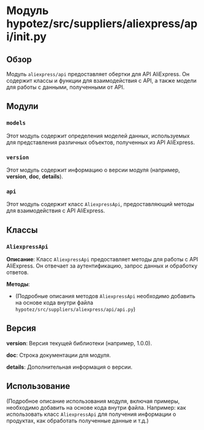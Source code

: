 # Модуль hypotez/src/suppliers/aliexpress/api/__init__.py

## Обзор

Модуль `aliexpress/api` предоставляет обертки для API AliExpress.  Он содержит классы и функции для взаимодействия с API, а также модели для работы с данными, полученными от API.

## Модули

### `models`

Этот модуль содержит определения моделей данных, используемых для представления различных объектов, полученных из API AliExpress.

### `version`

Этот модуль содержит информацию о версии модуля (например, __version__, __doc__, __details__).

### `api`

Этот модуль содержит класс `AliexpressApi`, предоставляющий методы для взаимодействия с API AliExpress.

## Классы

### `AliexpressApi`

**Описание**: Класс `AliexpressApi` предоставляет методы для работы с API AliExpress.  Он отвечает за аутентификацию, запрос данных и обработку ответов.

**Методы**:

- (Подробные описания методов `AliexpressApi` необходимо добавить на основе кода внутри файла `hypotez/src/suppliers/aliexpress/api/api.py`)


## Версия

__version__: Версия текущей библиотеки (например, 1.0.0).

__doc__: Строка документации для модуля.

__details__: Дополнительная информация о версии.


## Использование

(Подробное описание использования модуля, включая примеры, необходимо добавить на основе кода внутри файла. Например:  как использовать класс `AliexpressApi` для получения информации о продуктах, как обработать полученные данные и т.д.)

```